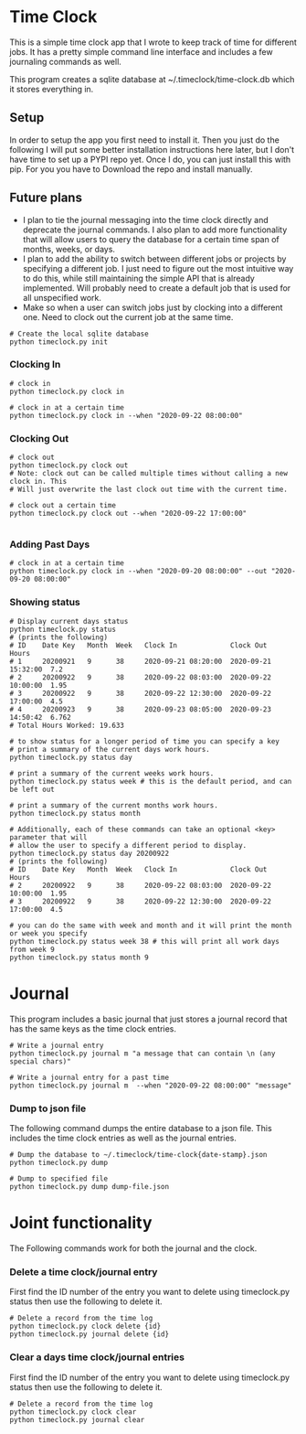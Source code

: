 Time Clock
==========

This is a simple time clock app that I wrote to keep track of time for different jobs.
It has a pretty simple command line interface and includes a few journaling commands as well.

This program creates a sqlite database at ~/.timeclock/time-clock.db which it stores everything 
in.

## Setup
In order to setup the app you first need to install it. Then you just do the following
I will put some better installation instructions here later, but I don't have time to set 
up a PYPI repo yet. Once I do, you can just install this with pip. For you you have to
Download the repo and install manually.

## Future plans
* I plan to tie the journal messaging into the time clock directly and deprecate the journal
  commands. I also plan to add more functionality that will allow users to query the 
  database for a certain time span of months, weeks, or days.
* I plan to add the ability to switch between different jobs or projects by specifying a
  different job. I just need to figure out the most intuitive way to do this, while still
  maintaining the simple API that is already implemented. Will probably need to create a 
  default job that is used for all unspecified work.
* Make so when a user can switch jobs just by clocking into a different one. Need to clock
  out the current job at the same time. 


```shell script
# Create the local sqlite database
python timeclock.py init
```

### Clocking In
```shell script
# clock in
python timeclock.py clock in

# clock in at a certain time
python timeclock.py clock in --when "2020-09-22 08:00:00"
```

### Clocking Out
```shell script
# clock out
python timeclock.py clock out
# Note: clock out can be called multiple times without calling a new clock in. This
# Will just overwrite the last clock out time with the current time.

# clock out a certain time
python timeclock.py clock out --when "2020-09-22 17:00:00"


```

### Adding Past Days
```shell script
# clock in at a certain time
python timeclock.py clock in --when "2020-09-20 08:00:00" --out "2020-09-20 08:00:00"
```

### Showing status
```shell script
# Display current days status
python timeclock.py status
# (prints the following)
# ID    Date Key   Month  Week   Clock In             Clock Out            Hours 
# 1     20200921   9      38     2020-09-21 08:20:00  2020-09-21 15:32:00  7.2   
# 2     20200922   9      38     2020-09-22 08:03:00  2020-09-22 10:00:00  1.95  
# 3     20200922   9      38     2020-09-22 12:30:00  2020-09-22 17:00:00  4.5   
# 4     20200923   9      38     2020-09-23 08:05:00  2020-09-23 14:50:42  6.762   
# Total Hours Worked: 19.633

# to show status for a longer period of time you can specify a key
# print a summary of the current days work hours.
python timeclock.py status day 

# print a summary of the current weeks work hours.
python timeclock.py status week # this is the default period, and can be left out

# print a summary of the current months work hours.
python timeclock.py status month

# Additionally, each of these commands can take an optional <key> parameter that will
# allow the user to specify a different period to display.
python timeclock.py status day 20200922
# (prints the following)
# ID    Date Key   Month  Week   Clock In             Clock Out            Hours 
# 2     20200922   9      38     2020-09-22 08:03:00  2020-09-22 10:00:00  1.95  
# 3     20200922   9      38     2020-09-22 12:30:00  2020-09-22 17:00:00  4.5   

# you can do the same with week and month and it will print the month or week you specify
python timeclock.py status week 38 # this will print all work days from week 9
python timeclock.py status month 9
```

# Journal
This program includes a basic journal that just stores a journal record that has the same
keys as the time clock entries. 

```shell script
# Write a journal entry
python timeclock.py journal m "a message that can contain \n (any special chars)"
```
```shell script
# Write a journal entry for a past time
python timeclock.py journal m  --when "2020-09-22 08:00:00" "message"
```

### Dump to json file
The following command dumps the entire database to a json file. This includes the time clock
entries as well as the journal entries.
```shell script
# Dump the database to ~/.timeclock/time-clock{date-stamp}.json
python timeclock.py dump 

# Dump to specified file
python timeclock.py dump dump-file.json
```

# Joint functionality
The Following commands work for both the journal and the clock.

### Delete a time clock/journal entry
First find the ID number of the entry you want to delete using timeclock.py status
then use the following to delete it.
```shell script
# Delete a record from the time log
python timeclock.py clock delete {id}
python timeclock.py journal delete {id}
```

### Clear a days time clock/journal entries
First find the ID number of the entry you want to delete using timeclock.py status
then use the following to delete it.
```shell script
# Delete a record from the time log
python timeclock.py clock clear
python timeclock.py journal clear
```
